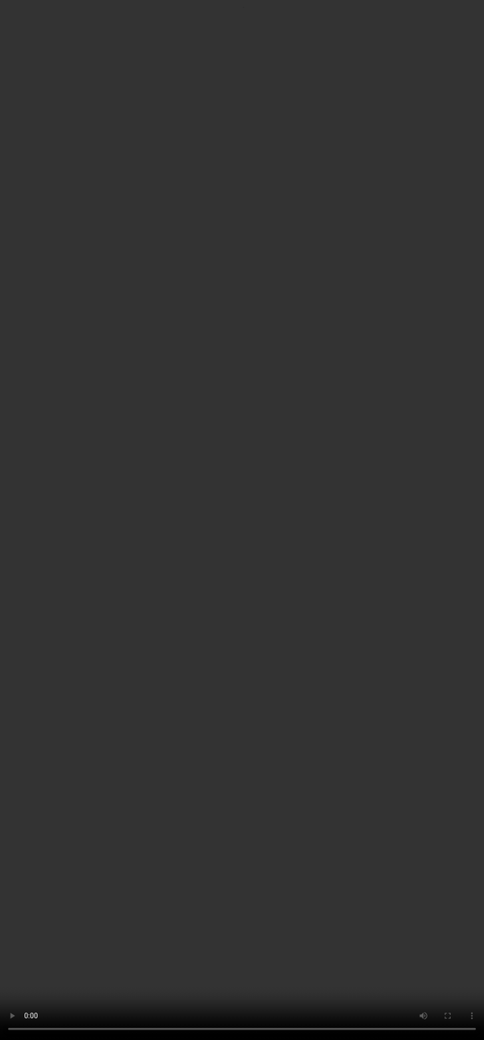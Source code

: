 # Rubric 8: Truthfulness

<video src="${PRIVATE_TRUTHFULNESS_VIDEO}" frameborder="0" allowfullscreen style="position: absolute; top: 0; left: 0; width: 100%; height: 100%; border: none; object-fit: cover;" controls="" controlslist="nodownload nofullscreen" style="width: 100%" />

### **Intent of Truthfulness:**

* The goal of truthfulness is to ensure that all factual claims made in the response are accurate and supported by reliable, reputable sources.
* Fact-checking is essential to guarantee the integrity of the response, especially when it includes information that the user might rely on.
* If the tool output is provided it should be used as one of the sources of truth when assessing the truthfulness of the final response.
* Check the model for hallucinations.

### **How should you approach this rubric?**

1. The focus of this rubric are the **factual claims in the response**.
2. Identify the Primary and secondary claims in the response first
   * ***Primary Claims** - Claims about the intents mentioned in the user's prompt.*
   * ***Secondary Claims** - Claims unrelated to intents mentioned in the user’s prompt.*
3. The source of truth will always be the grounding information.
4. If and only if the grounding information is absent from the task, try to look for any links that are mentioned in the response itself.
5. If there are no links mentioned in the response as well, take 15 minutes to google search and verify the claims and mark accordingly.

#### **Rating criteria**

| Category           | Criteria                                                                                                                                                                                                                                           |
| ------------------ | -------------------------------------------------------------------------------------------------------------------------------------------------------------------------------------------------------------------------------------------------- |
| **No issues**      | All claims are grounded and supported by usable information.                                                                                                                                                                                       |
| **Minor Issues**   | Primary claims (necessary for addressing the prompt) are accurate and supported by usable information, but at least one secondary claim is inaccurate or not supported by usable information.                                                      |
| **Major Issues**   | The code or the code output are incorrect and therefore the final response is inaccurate. The code in the response or the code output are correct but the final response is hallucinated **or** If claims are not supported by usable information. |
| **Cannot Assess**  | Cannot determine validity of all the claims made in the response. Select this option if properly researching the claims in the response would take more than 15 minutes. Mark this is Response is a Punt.                                          |
| **Not Applicable** | The response does not have any explicit or implicit factual claims.                                                                                                                                                                                |

#### **💡 What to do to check the correct information for variable metrics?**

:::info
For information that should come from a tool output, meaning one of the tool APIs is specialised for the user query, we should consider the tool output as the only source of truth. The model without the use of extensions tools does not have access to real time data. Meaning, when the model presents a list of hotels with prices, or a list of flights, and the tool output does not show this information, we can consider this to be unsupported information and thus major issues.
:::

#### 💡 **What are Hallucinations?**&#x20;

Hallucinations in an AI model refer to instances where the model generates information that is incorrect, nonsensical, or fabricated but presented as factual or coherent. However, the model may generate data that is not backed up by evidence in creative tasks (e.g. story writing), and is not considered as a hallucination in such cases.